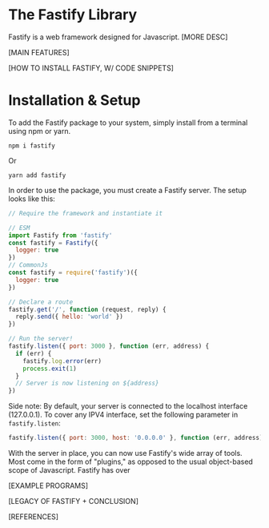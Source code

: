 # The Fastify Library
Fastify is a web framework designed for Javascript. [MORE DESC]

[MAIN FEATURES]

[HOW TO INSTALL FASTIFY, W/ CODE SNIPPETS]
# Installation & Setup
To add the Fastify package to your system, simply install from a terminal using npm or yarn.
```
npm i fastify
```
Or
```
yarn add fastify
```

In order to use the package, you must create a Fastify server. The setup looks like this:
```js
// Require the framework and instantiate it

// ESM
import Fastify from 'fastify'
const fastify = Fastify({
  logger: true
})
// CommonJs
const fastify = require('fastify')({
  logger: true
})

// Declare a route
fastify.get('/', function (request, reply) {
  reply.send({ hello: 'world' })
})

// Run the server!
fastify.listen({ port: 3000 }, function (err, address) {
  if (err) {
    fastify.log.error(err)
    process.exit(1)
  }
  // Server is now listening on ${address}
})
```

Side note: By default, your server is connected to the localhost interface (127.0.0.1). To cover any IPV4 interface, set the following parameter in ```fastify.listen```:
```js
fastify.listen({ port: 3000, host: '0.0.0.0' }, function (err, address) {
```

With the server in place, you can now use Fastify's wide array of tools. Most come in the form of "plugins," as opposed to the usual object-based scope of Javascript. Fastify has over 

[EXAMPLE PROGRAMS]

[LEGACY OF FASTIFY + CONCLUSION]

[REFERENCES]
